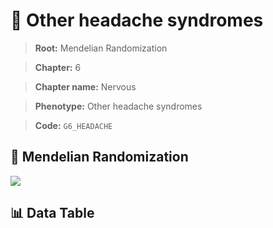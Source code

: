 # 🧪 Other headache syndromes

> **Root:** Mendelian Randomization

> **Chapter:** 6  

> **Chapter name:** Nervous

> **Phenotype:** Other headache syndromes  

> **Code:** `G6_HEADACHE`

## 🧬 Mendelian Randomization  

<img src="/MR/Figures/Forward/G6_HEADACHE.png"/>

## 📊 Data Table

<CsvTableMRF src="/MR/Data/Forward/G6_HEADACHE.csv"/>

